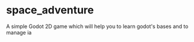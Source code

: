 # space_adventure
A simple Godot 2D game which will help you to learn godot's bases and to manage ia
